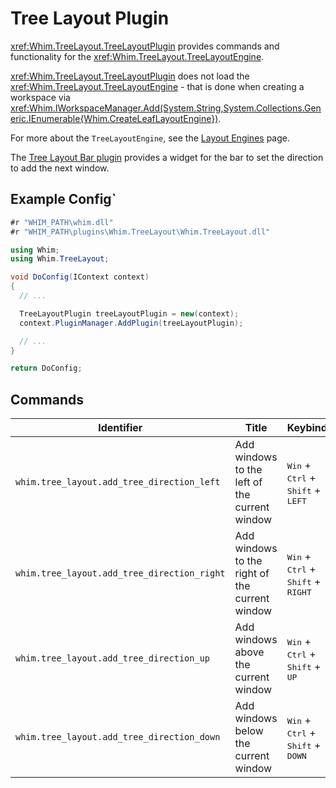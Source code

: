 # Tree Layout Plugin

<xref:Whim.TreeLayout.TreeLayoutPlugin> provides commands and functionality for the <xref:Whim.TreeLayout.TreeLayoutEngine>.

<xref:Whim.TreeLayout.TreeLayoutPlugin> does not load the <xref:Whim.TreeLayout.TreeLayoutEngine> - that is done when creating a workspace via <xref:Whim.IWorkspaceManager.Add(System.String,System.Collections.Generic.IEnumerable{Whim.CreateLeafLayoutEngine})>.

For more about the `TreeLayoutEngine`, see the [Layout Engines](../customize/layout-engines.md#treelayoutengine) page.

The [Tree Layout Bar plugin](./tree-layout-bar.md) provides a widget for the bar to set the direction to add the next window.

## Example Config`

```csharp
#r "WHIM_PATH\whim.dll"
#r "WHIM_PATH\plugins\Whim.TreeLayout\Whim.TreeLayout.dll"

using Whim;
using Whim.TreeLayout;

void DoConfig(IContext context)
{
  // ...

  TreeLayoutPlugin treeLayoutPlugin = new(context);
  context.PluginManager.AddPlugin(treeLayoutPlugin);

  // ...
}

return DoConfig;
```

## Commands

| Identifier                                  | Title                                          | Keybind                                                                |
| ------------------------------------------- | ---------------------------------------------- | ---------------------------------------------------------------------- |
| `whim.tree_layout.add_tree_direction_left`  | Add windows to the left of the current window  | <kbd>Win</kbd> + <kbd>Ctrl</kbd> + <kbd>Shift</kbd> + <kbd>LEFT</kbd>  |
| `whim.tree_layout.add_tree_direction_right` | Add windows to the right of the current window | <kbd>Win</kbd> + <kbd>Ctrl</kbd> + <kbd>Shift</kbd> + <kbd>RIGHT</kbd> |
| `whim.tree_layout.add_tree_direction_up`    | Add windows above the current window           | <kbd>Win</kbd> + <kbd>Ctrl</kbd> + <kbd>Shift</kbd> + <kbd>UP</kbd>    |
| `whim.tree_layout.add_tree_direction_down`  | Add windows below the current window           | <kbd>Win</kbd> + <kbd>Ctrl</kbd> + <kbd>Shift</kbd> + <kbd>DOWN</kbd>  |
